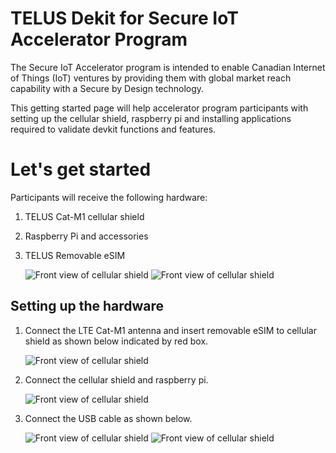 # TELUS Dekit for Secure IoT Accelerator Program

The Secure IoT Accelerator program is intended to enable Canadian Internet of Things (IoT) ventures by providing them with global market reach capability with a Secure by Design technology.

This getting started page will help accelerator program participants with setting up the cellular shield, raspberry pi and installing applications required to validate devkit functions and features.

# Let's get started

Participants will receive the following hardware:

1. TELUS Cat-M1 cellular shield
2. Raspberry Pi and accessories
3. TELUS Removable eSIM

      ![Front view of cellular shield](images/cellular_shield_front.jpg)
      ![Front view of cellular shield](images/rasp_pi.jpg)

## Setting up the hardware

1. Connect the LTE Cat-M1 antenna and insert removable eSIM to cellular shield as shown below indicated by red box.

      ![Front view of cellular shield](images/insert_esim_and_connect_antenna.jpg)

2. Connect the cellular shield and raspberry pi.

      ![Front view of cellular shield](images/shield_and_pi_stacked_1.jpg)

3. Connect the USB cable as shown below.

      ![Front view of cellular shield](images/usb_cable_connected_2.jpg)
      ![Front view of cellular shield](images/usb_cable_connected_1.jpg)      
